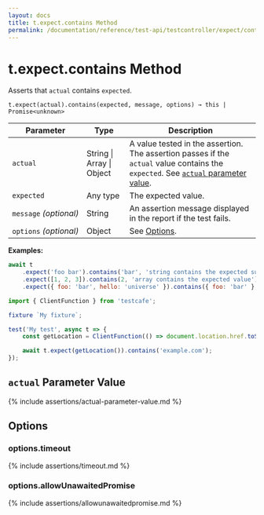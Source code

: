 ```yaml
---
layout: docs
title: t.expect.contains Method
permalink: /documentation/reference/test-api/testcontroller/expect/contains.html
---
```

# t.expect.contains Method

Asserts that `actual` contains `expected`.

```text
t.expect(actual).contains(expected, message, options) → this | Promise<unknown>
```

Parameter              | Type                                              | Description
---------------------- | ------------------------------------------------- | ------------------------------------------------------------------------------------------------------------------
`actual`             | String &#124; Array &#124; Object | A value tested in the assertion. The assertion passes if the `actual` value contains the `expected`. See [`actual` parameter value](#actual-parameter-value).
`expected`             | Any type | The expected value.
`message`&#160;*(optional)* | String   | An assertion message displayed in the report if the test fails.
`options`&#160;*(optional)* | Object   | See [Options](#options).

**Examples:**

```js
await t
    .expect('foo bar').contains('bar', 'string contains the expected substring')
    .expect([1, 2, 3]).contains(2, 'array contains the expected value')
    .expect({ foo: 'bar', hello: 'universe' }).contains({ foo: 'bar' }, 'object contains the expected property');
```

```js
import { ClientFunction } from 'testcafe';

fixture `My fixture`;

test('My test', async t => {
    const getLocation = ClientFunction(() => document.location.href.toString());

    await t.expect(getLocation()).contains('example.com');
});
```

## `actual` Parameter Value

{% include assertions/actual-parameter-value.md %}

## Options

### options.timeout

{% include assertions/timeout.md %}

### options.allowUnawaitedPromise

{% include assertions/allowunawaitedpromise.md %}
